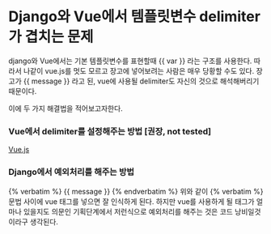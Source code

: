 # Django와 Vue에서 템플릿변수 delimiter가 겹치는 문제
django와 Vue에서는 기본 템플릿변수를 표현할때 
{{ var }} 라는 구조를 사용한다. 
따라서 나같이 vue.js를 멋도 모르고 장고에 넣어보려는 사람은 매우 당황할 수도 있다. 
장고가 {{ message }} 라고 된, vue에 사용될 delimiter도 자신의 것으로 해석해버리기때문이다.

이에 두 가지 해결법을 적어보고자한다. 

### Vue에서 delimiter를 설정해주는 방법 [권장, not tested]
[Vue.js](https://vuejs.org/v2/api/#delimiters)

### Django에서 예외처리를 해주는 방법 
{% verbatim   %} 
   {{ message }}
    {% endverbatim  %}
위와 같이 {% verbatim %} 문법 사이에 vue 태그를 넣으면 잘 인식하게 된다. 
하지만 vue를 사용하게 될 태그가 얼마나 있을지도 의문인 기획단계에서 저런식으로 예외처리를 해주는 것은 코드 낭비일것이라구 생각된다. 
